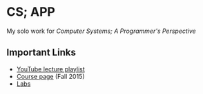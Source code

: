 # CS; APP
My solo work for *Computer Systems; A Programmer's Perspective*
## Important Links
- [YouTube lecture playlist](https://www.youtube.com/playlist?list=PLbY-cFJNzq7z_tQGq-rxtq_n2QQDf5vnM)
- [Course page](https://www.cs.cmu.edu/afs/cs/academic/class/15213-f15/www/index.html) (Fall 2015)
- [Labs](http://csapp.cs.cmu.edu/3e/labs.html)
